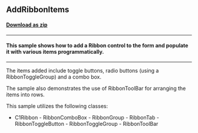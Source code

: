 ## AddRibbonItems
#### [Download as zip](https://minhaskamal.github.io/DownGit/#/home?url=https://github.com/GrapeCity/ComponentOne-WinForms-Samples/tree/master/NetFramework\Ribbon\CS\AddRibbonItems)
____
#### This sample shows how to add a Ribbon control to the form and populate it with various items programmatically.
____
The items added include toggle buttons, radio buttons (using a RibbonToggleGroup) and a combo box. 

The sample also demonstrates the use of RibbonToolBar for arranging the items into rows. 

This sample utilizes the following classes: 

- C1Ribbon - RibbonComboBox - RibbonGroup - RibbonTab - RibbonToggleButton - RibbonToggleGroup - RibbonToolBar 